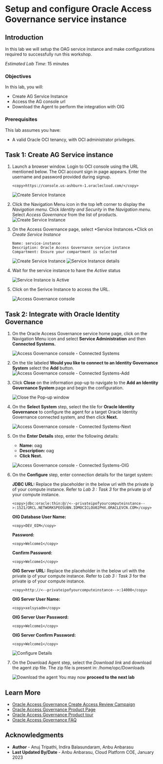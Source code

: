 # Setup and configure Oracle Access Governance service instance

## Introduction

In this lab we will setup the OAG service instance and make configurations required to successfully run this workshop.

*Estimated Lab Time*: 15 minutes

### Objectives

In this lab, you will:
 * Create AG Service Instance
 * Access the AG console url
 * Download the Agent to perform the integration with OIG

### Prerequisites
This lab assumes you have:
- A valid Oracle OCI tenancy, with OCI administrator privileges. 

## Task 1: Create AG Service instance 

1. Launch a browser window. Login to OCI console using the URL mentioned below. The OCI account sign in page appears. Enter the username and password provided during signup. 
     
    ```
    <copy>https://console.us-ashburn-1.oraclecloud.com/</copy>
    ```
    ![Create Service Instance](images/oci-login-console.png)

2. Click the Navigation Menu icon in the top left corner to display the *Navigation menu.* Click *Identity and Security* in the *Navigation menu*. Select *Access Governance* from the list of products.
    ![Create Service Instance](images/oci-console.png)

3. On the Access Governance page, select *Service Instances.*Click on *Create Service Instance*


    ```
    Name: service-instance
    Description: Oracle Access Governance service instance
    Compartment: Ensure your compartment is selected
    ```
    ![Create Service Instance](images/create-service-instance.png)
    ![Service Instance details](images/ag-service-instance.png)

4. Wait for the service instance to have the *Active* status 

    ![Service Instance is Active](images/ag-url.png)

5. Click on the Serivce Instance to access the URL. 

    ![Access Governance console](images/ag-console.png)

## Task 2: Integrate with Oracle Identity Governance

1. On the Oracle Access Governance service home page, click on the Navigation Menu icon and select **Service Administration** and then **Connected Systems.**

    ![Access Governance console - Connected Systems](images/connected-systems.png)

2. On the tile labeled **Would you like to connect to an Identity Governance System** select the **Add** button.
    ![Access Governance console - Connected Systems-Add](images/connected-system-page.png)

3. Click **Close** on the information pop-up to navigate to the **Add an Identity Governance System** page and begin the configuration.

    ![Close the Pop-up window](images/pop-up.png)


4. On the **Select System** step, select the tile for **Oracle Identity Governance** to configure the agent for a target Oracle Identity Governance connected system, and then click **Next.**


    ![Access Governance console - Connected Systems-Next](images/select-oig.png)


5. On the **Enter Details** step, enter the following details:

    * **Name:** oag
    * **Description:** oag
    * **Click Next.**

    ![Access Governance console - Connected Systems-OIG](images/oag-select-system.png)

   

6. On the **Configure** step, enter connection details for the target system:

    **JDBC URL:** 
    Replace the placeholder in the below url with the private ip of your compute instance. Refer to *Lab 3 : Task 3*  for the private ip of your compute instance. 
    ```
    <copy>jdbc:oracle:thin:@//<--privateipofyourcomputeinstance-->:1521/ORCL.NETWORKSPEOSUBN.IDMOCICLOU02PHX.ORACLEVCN.COM</copy>
    ```
    **OIG Database User Name:**
    ```
    <copy>DEV_OIM</copy>
    ```
    **Password:**
    ```
    <copy>Welcome1</copy>
    ```
    **Confirm Password:**
    ```
    <copy>Welcome1</copy>
    ```
    **OIG Server URL:** 
    Replace the placeholder in the below url with the private ip of your compute instance. Refer to *Lab 3 : Task 3*  for the private ip of your compute instance. 
    ```
    <copy>http://<--privateipofyourcomputeinstance-->:14000</copy>
    ```
    **OIG Server User Name:** 
    ```
    <copy>xelsysadm</copy>
    ```
     **OIG Server User Password:** 
    ```
    <copy>Welcome1</copy>
    ```
    **OIG Server Confirm Password:** 
    ```
    <copy>Welcome1</copy>
    ```

     ![Configure Details](images/oag-connection-details.png)

7. On the Download Agent step, select the *Download link* and download the agent zip file. The zip file is present in: /home/opc/Downloads


    ![Download the agent](images/oag-download-link.png)
You may now **proceed to the next lab**

## Learn More

* [Oracle Access Governance Create Access Review Campaign](https://docs.oracle.com/en/cloud/paas/access-governance/pdapg/index.html)
* [Oracle Access Governance Product Page](https://www.oracle.com/security/cloud-security/access-governance/)
* [Oracle Access Governance Product tour](https://www.oracle.com/webfolder/s/quicktours/paas/pt-sec-access-governance/index.html)
* [Oracle Access Governance FAQ](https://www.oracle.com/security/cloud-security/access-governance/faq/)

## Acknowledgments
* **Author** - Anuj Tripathi, Indira Balasundaram, Anbu Anbarasu 
* **Last Updated By/Date** - Anbu Anbarasu, Cloud Platform COE, January 2023
